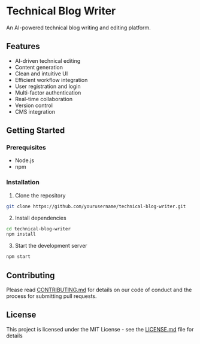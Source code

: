 # Technical Blog Writer

An AI-powered technical blog writing and editing platform.

## Features

- AI-driven technical editing
- Content generation
- Clean and intuitive UI
- Efficient workflow integration
- User registration and login
- Multi-factor authentication
- Real-time collaboration
- Version control
- CMS integration

## Getting Started

### Prerequisites

- Node.js
- npm

### Installation

1. Clone the repository
```bash
git clone https://github.com/yourusername/technical-blog-writer.git
```

2. Install dependencies
```bash
cd technical-blog-writer
npm install
```

3. Start the development server
```bash
npm start
```

## Contributing

Please read [CONTRIBUTING.md](CONTRIBUTING.md) for details on our code of conduct and the process for submitting pull requests.

## License

This project is licensed under the MIT License - see the [LICENSE.md](LICENSE.md) file for details

